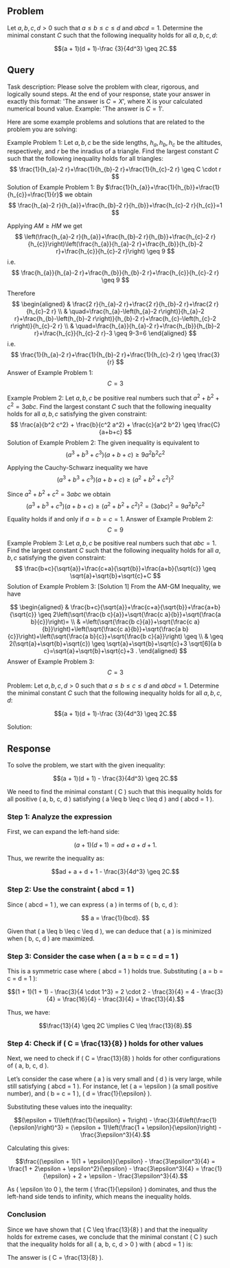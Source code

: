 ## Problem

Let $a, b, c, d > 0$ such that $a \leq b \leq c \leq d$ and $abcd = 1$. Determine the minimal constant $C$ such that the following inequality holds for all $a, b, c, d$:

$$(a + 1)(d + 1)-\frac {3}{4d^3} \geq 2C.$$

## Query

Task description: Please solve the problem with clear, rigorous, and logically sound steps. At the end of your response, state your answer in exactly this format: 'The answer is $C=X$', where X is your calculated numerical bound value. Example: 'The answer is $C=1$'.

Here are some example problems and solutions that are related to the problem you are solving:

Example Problem 1: Let $a, b, c$ be the side lengths, $h_{a}, h_{b}, h_{c}$ be the altitudes, respectively, and $r$ be the inradius of a triangle. Find the largest constant $C$ such that the following inequality holds for all triangles:
$$
\frac{1}{h_{a}-2 r}+\frac{1}{h_{b}-2 r}+\frac{1}{h_{c}-2 r} \geq C \cdot r
$$
Solution of Example Problem 1: By $\frac{1}{h_{a}}+\frac{1}{h_{b}}+\frac{1}{h_{c}}=\frac{1}{r}$ we obtain
$$
\frac{h_{a}-2 r}{h_{a}}+\frac{h_{b}-2 r}{h_{b}}+\frac{h_{c}-2 r}{h_{c}}=1
$$

Applying $A M \geq H M$ we get
$$
\left(\frac{h_{a}-2 r}{h_{a}}+\frac{h_{b}-2 r}{h_{b}}+\frac{h_{c}-2 r}{h_{c}}\right)\left(\frac{h_{a}}{h_{a}-2 r}+\frac{h_{b}}{h_{b}-2 r}+\frac{h_{c}}{h_{c}-2 r}\right) \geq 9
$$
i.e.
$$
\frac{h_{a}}{h_{a}-2 r}+\frac{h_{b}}{h_{b}-2 r}+\frac{h_{c}}{h_{c}-2 r} \geq 9
$$

Therefore
$$
\begin{aligned}
& \frac{2 r}{h_{a}-2 r}+\frac{2 r}{h_{b}-2 r}+\frac{2 r}{h_{c}-2 r} \\
& \quad=\frac{h_{a}-\left(h_{a}-2 r\right)}{h_{a}-2 r}+\frac{h_{b}-\left(h_{b}-2 r\right)}{h_{b}-2 r}+\frac{h_{c}-\left(h_{c}-2 r\right)}{h_{c}-2 r} \\
& \quad=\frac{h_{a}}{h_{a}-2 r}+\frac{h_{b}}{h_{b}-2 r}+\frac{h_{c}}{h_{c}-2 r}-3 \geq 9-3=6
\end{aligned}
$$
i.e.
$$
\frac{1}{h_{a}-2 r}+\frac{1}{h_{b}-2 r}+\frac{1}{h_{c}-2 r} \geq \frac{3}{r}
$$
Answer of Example Problem 1: $$C = 3$$

Example Problem 2: Let $a, b, c$ be positive real numbers such that $a^2 + b^2 + c^2 = 3abc$. Find the largest constant $C$ such that the following inequality holds for all $a, b, c$ satisfying the given constraint:
$$
\frac{a}{b^2 c^2} + \frac{b}{c^2 a^2} + \frac{c}{a^2 b^2} \geq \frac{C}{a+b+c}
$$
Solution of Example Problem 2: The given inequality is equivalent to
$$
\left(a^{3}+b^{3}+c^{3}\right)(a+b+c) \geq 9 a^{2} b^{2} c^{2}
$$

Applying the Cauchy-Schwarz inequality we have
$$
\left(a^{3}+b^{3}+c^{3}\right)(a+b+c) \geq\left(a^{2}+b^{2}+c^{2}\right)^{2}
$$

Since $a^{2}+b^{2}+c^{2}=3 a b c$ we obtain
$$
\left(a^{3}+b^{3}+c^{3}\right)(a+b+c) \geq\left(a^{2}+b^{2}+c^{2}\right)^{2}=(3 a b c)^{2}=9 a^{2} b^{2} c^{2}
$$

Equality holds if and only if $a=b=c=1$.
Answer of Example Problem 2: $$C = 9$$

Example Problem 3: Let $a, b, c$ be positive real numbers such that $a b c = 1$. Find the largest constant $C$ such that the following inequality holds for all $a, b, c$ satisfying the given constraint:
$$
\frac{b+c}{\sqrt{a}}+\frac{c+a}{\sqrt{b}}+\frac{a+b}{\sqrt{c}} \geq \sqrt{a}+\sqrt{b}+\sqrt{c}+C
$$
Solution of Example Problem 3: [Solution 1]
From the AM-GM Inequality, we have

$$
\begin{aligned}
& \frac{b+c}{\sqrt{a}}+\frac{c+a}{\sqrt{b}}+\frac{a+b}{\sqrt{c}} \geq 2\left(\sqrt{\frac{b c}{a}}+\sqrt{\frac{c a}{b}}+\sqrt{\frac{a b}{c}}\right)= \\
& =\left(\sqrt{\frac{b c}{a}}+\sqrt{\frac{c a}{b}}\right)+\left(\sqrt{\frac{c a}{b}}+\sqrt{\frac{a b}{c}}\right)+\left(\sqrt{\frac{a b}{c}}+\sqrt{\frac{b c}{a}}\right) \geq \\
& \geq 2(\sqrt{a}+\sqrt{b}+\sqrt{c}) \geq \sqrt{a}+\sqrt{b}+\sqrt{c}+3 \sqrt[6]{a b c}=\sqrt{a}+\sqrt{b}+\sqrt{c}+3 .
\end{aligned}
$$
Answer of Example Problem 3: $$C = 3$$


Problem: Let $a, b, c, d > 0$ such that $a \leq b \leq c \leq d$ and $abcd = 1$. Determine the minimal constant $C$ such that the following inequality holds for all $a, b, c, d$:

$$(a + 1)(d + 1)-\frac {3}{4d^3} \geq 2C.$$

Solution:

## Response

To solve the problem, we start with the given inequality:

$$(a + 1)(d + 1) - \frac{3}{4d^3} \geq 2C.$$

We need to find the minimal constant \( C \) such that this inequality holds for all positive \( a, b, c, d \) satisfying \( a \leq b \leq c \leq d \) and \( abcd = 1 \).

### Step 1: Analyze the expression

First, we can expand the left-hand side:

$$(a + 1)(d + 1) = ad + a + d + 1.$$

Thus, we rewrite the inequality as:

$$ad + a + d + 1 - \frac{3}{4d^3} \geq 2C.$$

### Step 2: Use the constraint \( abcd = 1 \)

Since \( abcd = 1 \), we can express \( a \) in terms of \( b, c, d \):

$$ a = \frac{1}{bcd}. $$

Given that \( a \leq b \leq c \leq d \), we can deduce that \( a \) is minimized when \( b, c, d \) are maximized. 

### Step 3: Consider the case when \( a = b = c = d = 1 \)

This is a symmetric case where \( abcd = 1 \) holds true. Substituting \( a = b = c = d = 1 \):

$$(1 + 1)(1 + 1) - \frac{3}{4 \cdot 1^3} = 2 \cdot 2 - \frac{3}{4} = 4 - \frac{3}{4} = \frac{16}{4} - \frac{3}{4} = \frac{13}{4}.$$

Thus, we have:

$$\frac{13}{4} \geq 2C \implies C \leq \frac{13}{8}.$$

### Step 4: Check if \( C = \frac{13}{8} \) holds for other values

Next, we need to check if \( C = \frac{13}{8} \) holds for other configurations of \( a, b, c, d \). 

Let’s consider the case where \( a \) is very small and \( d \) is very large, while still satisfying \( abcd = 1 \). For instance, let \( a = \epsilon \) (a small positive number), and \( b = c = 1 \), \( d = \frac{1}{\epsilon} \).

Substituting these values into the inequality:

$$(\epsilon + 1)\left(\frac{1}{\epsilon} + 1\right) - \frac{3}{4\left(\frac{1}{\epsilon}\right)^3} = (\epsilon + 1)\left(\frac{1 + \epsilon}{\epsilon}\right) - \frac{3\epsilon^3}{4}.$$

Calculating this gives:

$$\frac{(\epsilon + 1)(1 + \epsilon)}{\epsilon} - \frac{3\epsilon^3}{4} = \frac{1 + 2\epsilon + \epsilon^2}{\epsilon} - \frac{3\epsilon^3}{4} = \frac{1}{\epsilon} + 2 + \epsilon - \frac{3\epsilon^3}{4}.$$

As \( \epsilon \to 0 \), the term \( \frac{1}{\epsilon} \) dominates, and thus the left-hand side tends to infinity, which means the inequality holds.

### Conclusion

Since we have shown that \( C \leq \frac{13}{8} \) and that the inequality holds for extreme cases, we conclude that the minimal constant \( C \) such that the inequality holds for all \( a, b, c, d > 0 \) with \( abcd = 1 \) is:

The answer is \( C = \frac{13}{8} \).